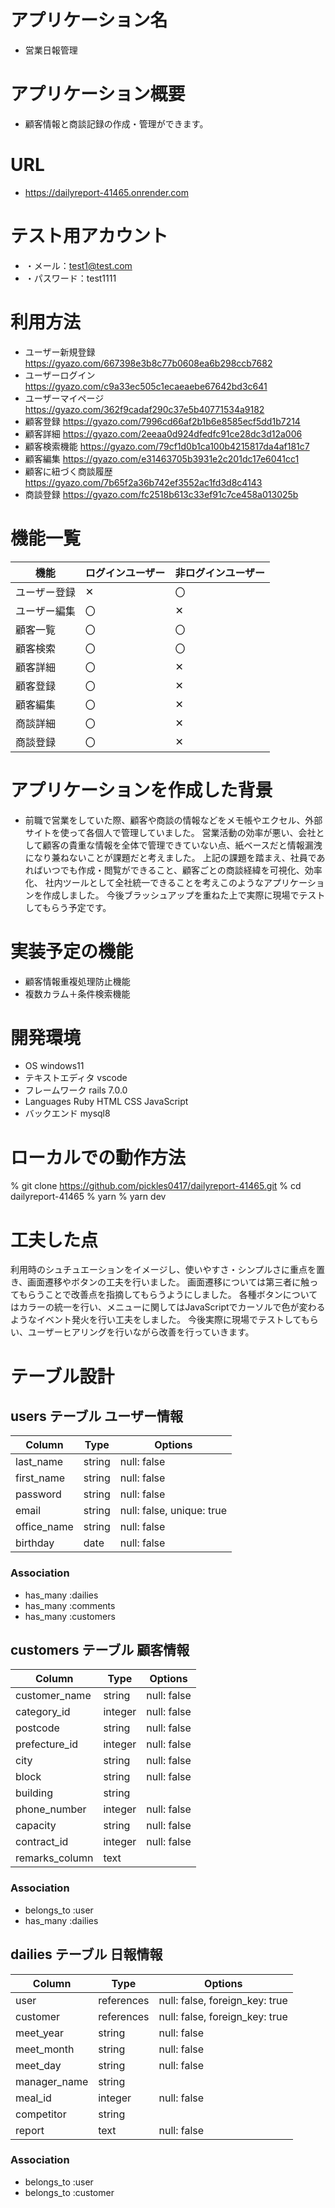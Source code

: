 # アプリケーション名
- 営業日報管理

# アプリケーション概要
- 顧客情報と商談記録の作成・管理ができます。

# URL
- https://dailyreport-41465.onrender.com

# テスト用アカウント
- ・メール：test1@test.com
- ・パスワード：test1111

# 利用方法
- ユーザー新規登録 https://gyazo.com/667398e3b8c77b0608ea6b298ccb7682
- ユーザーログイン https://gyazo.com/c9a33ec505c1ecaeaebe67642bd3c641
- ユーザーマイページ https://gyazo.com/362f9cadaf290c37e5b40771534a9182
- 顧客登録 https://gyazo.com/7996cd66af2b1b6e8585ecf5dd1b7214
- 顧客詳細 https://gyazo.com/2eeaa0d924dfedfc91ce28dc3d12a006
- 顧客検索機能 https://gyazo.com/79cf1d0b1ca100b4215817da4af181c7
- 顧客編集 https://gyazo.com/e31463705b3931e2c201dc17e6041cc1
- 顧客に紐づく商談履歴 https://gyazo.com/7b65f2a36b742ef3552ac1fd3d8c4143
- 商談登録 https://gyazo.com/fc2518b613c33ef91c7ce458a013025b

# 機能一覧
| 機能               | ログインユーザー| 非ログインユーザー  |
| ------------------ | -------------- | ------------------ |
| ユーザー登録        | ✕             | 〇                 |
| ユーザー編集        | 〇             | ✕                 |
| 顧客一覧            | 〇             | 〇                 |
| 顧客検索            | 〇             | 〇                 |
| 顧客詳細            | 〇             | ✕                 |
| 顧客登録            | 〇             | ✕                 |
| 顧客編集            | 〇             | ✕                 |
| 商談詳細            | 〇             | ✕                 |
| 商談登録            | 〇             | ✕                 |

# アプリケーションを作成した背景
- 前職で営業をしていた際、顧客や商談の情報などをメモ帳やエクセル、外部サイトを使って各個人で管理していました。
営業活動の効率が悪い、会社として顧客の貴重な情報を全体で管理できていない点、紙ベースだと情報漏洩になり兼ねないことが課題だと考えました。
上記の課題を踏まえ、社員であればいつでも作成・閲覧ができること、顧客ごとの商談経緯を可視化、効率化、
社内ツールとして全社統一できることを考えこのようなアプリケーションを作成しました。
今後ブラッシュアップを重ねた上で実際に現場でテストしてもらう予定です。


# 実装予定の機能
- 顧客情報重複処理防止機能
- 複数カラム＋条件検索機能

# 開発環境
- OS
windows11
- テキストエディタ
vscode
- フレームワーク
rails 7.0.0
- Languages
Ruby
HTML
CSS
JavaScript
- バックエンド
mysql8

# ローカルでの動作方法
% git clone https://github.com/pickles0417/dailyreport-41465.git
% cd dailyreport-41465
% yarn
% yarn dev

# 工夫した点
利用時のシュチュエーションをイメージし、使いやすさ・シンプルさに重点を置き、画面遷移やボタンの工夫を行いました。
画面遷移については第三者に触ってもらうことで改善点を指摘してもらうようにしました。
各種ボタンについてはカラーの統一を行い、メニューに関してはJavaScriptでカーソルで色が変わるようなイベント発火を行い工夫をしました。
今後実際に現場でテストしてもらい、ユーザーヒアリングを行いながら改善を行っていきます。




# テーブル設計

## users テーブル ユーザー情報

| Column              | Type   | Options                   |
| ------------------  | ------ | ------------------------- |
| last_name           | string | null: false               |
| first_name          | string | null: false               |
| password            | string | null: false               |
| email               | string | null: false, unique: true |
| office_name         | string | null: false               |
| birthday            | date   | null: false               |

### Association

- has_many :dailies
- has_many :comments
- has_many :customers


## customers テーブル 顧客情報

| Column           | Type         | Options                         |
| -----------------| ----------   | ------------------------------  |
| customer_name    | string       | null: false                     |
| category_id      | integer      | null: false                     |
| postcode         | string       | null: false                     |
| prefecture_id    | integer      | null: false                     |
| city             | string       | null: false                     |
| block            | string       | null: false                     |
| building         | string       |                                 |
| phone_number     | integer      | null: false                     |
| capacity         | string       | null: false                     |
| contract_id      | integer      | null: false                     |
| remarks_column   | text         |                                 |

### Association

- belongs_to :user
- has_many :dailies


## dailies テーブル 日報情報

| Column         | Type         | Options                        |
| ---------      | ------------ | ------------------------------ |
| user           | references   | null: false, foreign_key: true |
| customer       | references   | null: false, foreign_key: true |
| meet_year      | string       | null: false                    |
| meet_month     | string       | null: false                    |
| meet_day       | string       | null: false                    |
| manager_name   | string       |                                |
| meal_id        | integer      | null: false                    |
| competitor     | string       |                                |
| report         | text         | null: false                    |

### Association

- belongs_to :user
- belongs_to :customer



